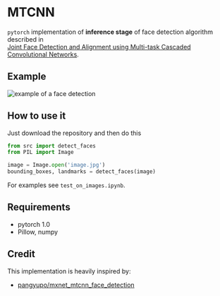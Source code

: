 # MTCNN

`pytorch` implementation of **inference stage** of face detection algorithm described in  
[Joint Face Detection and Alignment using Multi-task Cascaded Convolutional Networks](https://arxiv.org/abs/1604.02878).

## Example
![example of a face detection](images/example.png)

## How to use it
Just download the repository and then do this
```python
from src import detect_faces
from PIL import Image

image = Image.open('image.jpg')
bounding_boxes, landmarks = detect_faces(image)
```
For examples see `test_on_images.ipynb`.

## Requirements
* pytorch 1.0
* Pillow, numpy

## Credit
This implementation is heavily inspired by:
* [pangyupo/mxnet_mtcnn_face_detection](https://github.com/pangyupo/mxnet_mtcnn_face_detection)  

